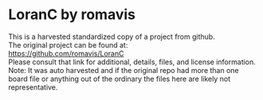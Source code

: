 
# LoranC by romavis  
This is a harvested standardized copy of a project from github.  
The original project can be found at:  
https://github.com/romavis/LoranC  
Please consult that link for additional, details, files, and license information.  
Note: It was auto harvested and if the original repo had more than one board file or anything out of the ordinary the files here are likely not representative.  
    